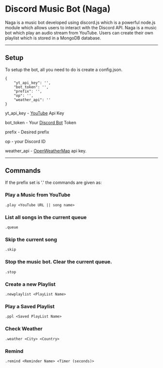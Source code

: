 # Discord Music Bot (Naga) 
Naga is a music bot developed using discord.js which is a powerful node.js module which allows users to interact with the Discord API. Naga is a music bot which play an audio stream from YouTube. Users can create their own playlist which is stored in a MongoDB database. 

---
## Setup
To setup the bot, all you need to do is create a config.json.
```
{
    "yt_api_key": '',
    "bot_token": '',
    "prefix": '',
    "op": '',
    "weather_api": ''
}
```
yt_api_key - [YouTube](https://developers.google.com/youtube/v3/getting-started) Api Key

bot_token - Your [Discord Bot](https://discordapp.com/login?redirect_to=%2Fdevelopers%2Fapplications%2F) Token

prefix - Desired prefix

op - your Discord ID 

weather_api - [OpenWeatherMap](https://openweathermap.org/api) api key.

---
## Commands
If the prefix set is '.' the commands are given as: 
### Play a Music from YouTube
    .play <YouTube URL || song name> 

### List all songs in the current queue
    .queue 
### Skip the current song
    .skip
### Stop the music bot. Clear the current queue.
    .stop
### Create a new Playlist
    .newplaylist <PlayList Name>
### Play a Saved Playlist
    .ppl <Saved PlayList Name>
### Check Weather
    .weather <City> <Country>
### Remind
    .remind <Reminder Name> <Timer (seconds)>